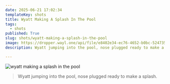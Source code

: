 ```yaml
---
date: 2025-06-21 17:02:34
templateKey: shots
title: Wyatt Making A Splash In The Pool
tags:
  - shots
published: True
slug: shots/wyatt-making-a-splash-in-the-pool
image: https://dropper.wayl.one/api/file/e8402e34-ec76-4652-b0bc-524735212e8d.webp
description: Wyatt jumping into the pool, nose plugged ready to make a splash.

---
```


![wyatt making a splash in the pool](https://dropper.wayl.one/api/file/e8402e34-ec76-4652-b0bc-524735212e8d.webp)

> Wyatt jumping into the pool, nose plugged ready to make a splash.
